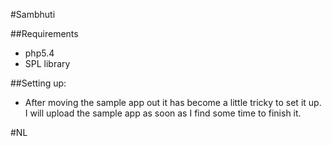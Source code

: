 #Sambhuti

##Requirements
* php5.4
* SPL library

##Setting up: 
* After moving the sample app out it has become a little tricky to set it up.
I will upload the sample app as soon as I find some time to finish it.

#NL
